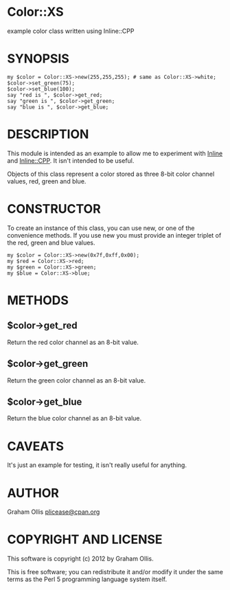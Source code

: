 # Color::XS

example color class written using Inline::CPP

# SYNOPSIS

    my $color = Color::XS->new(255,255,255); # same as Color::XS->white;
    $color->set_green(75);
    $color->set_blue(100);
    say "red is ", $color->get_red;
    say "green is ", $color->get_green;
    say "blue is ", $color->get_blue;

# DESCRIPTION

This module is intended as an example to allow me to experiment
with [Inline](http://search.cpan.org/perldoc?Inline) and [Inline::CPP](http://search.cpan.org/perldoc?Inline::CPP).  It isn't intended to be useful.

Objects of this class represent a color stored as three 8-bit color
channel values, red, green and blue.

# CONSTRUCTOR

To create an instance of this class, you can use new, or one of the
convenience methods.  If you use new you must provide an integer 
triplet of the red, green and blue values.

    my $color = Color::XS->new(0x7f,0xff,0x00);
    my $red = Color::XS->red;
    my $green = Color::XS->green;
    my $blue = Color::XS->blue;

# METHODS

## $color->get\_red

Return the red color channel as an 8-bit value.

## $color->get\_green

Return the green color channel as an 8-bit value.

## $color->get\_blue

Return the blue color channel as an 8-bit value.

# CAVEATS

It's just an example for testing, it isn't really useful for
anything.

# AUTHOR

Graham Ollis <plicease@cpan.org>

# COPYRIGHT AND LICENSE

This software is copyright (c) 2012 by Graham Ollis.

This is free software; you can redistribute it and/or modify it under
the same terms as the Perl 5 programming language system itself.
